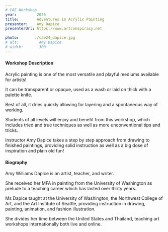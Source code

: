 ```yaml
---
# CAE Workshop
year:         2025
title:        Adventures in Acrylic Painting
presenter:    Amy Dapice
presenterUrl: https://www.artconspiracy.net

photo:       ./cae24_dapice.jpg
# alt:         Amy Dapice
# width:       300
---
```


#### Workshop Description

Acrylic painting is one of the most versatile and playful mediums available for artists! 

It can be transparent or opaque, used as a wash or laid on thick with a palette knife. 

Best of all, it dries quickly allowing for layering and a spontaneous way of working. 

Students of all levels will enjoy and benefit from this workshop, which includes 
tried and true techniques as well as more unconventional tips and tricks. 

Instructor Amy Dapice takes a step by step approach from drawing to finished paintings, 
providing solid instruction as well as a big dose of inspiration and plain old fun! 

#### Biography

Amy Williams Dapice is an artist, teacher, and writer. 

She received her MFA in painting from the University of Washington as 
prelude to a teaching career which has lasted over thirty years. 

Ms Dapice taught at the University of Washington, the Northwest College of Art, 
and the Art Institute of Seattle, providing instruction in drawing, painting, 
animation, and fashion illustration. 

She divides her time between the United States and Thailand, 
teaching art workshops internationally both live and online. 

